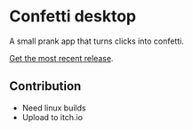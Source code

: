 # Confetti desktop

A small prank app that turns clicks into confetti.

[Get the most recent release](https://github.com/joshvoigts/confetti_desktop/releases).


## Contribution

- Need linux builds
- Upload to itch.io
